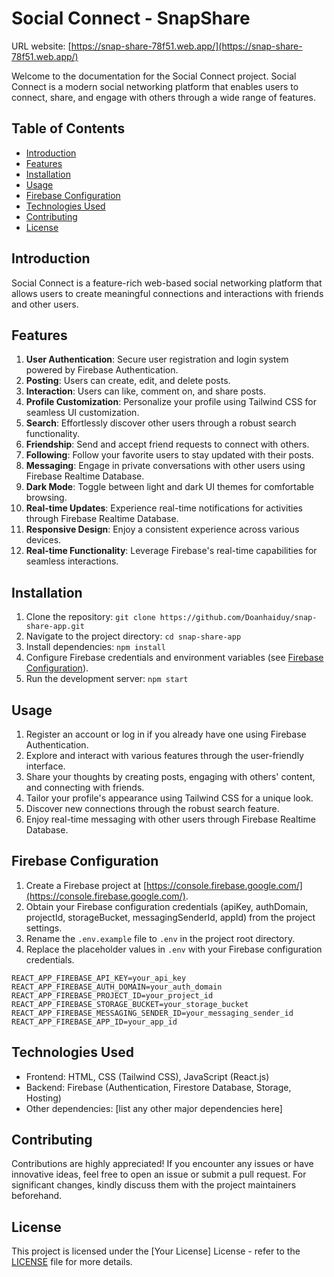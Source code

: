 # Social Connect - SnapShare

URL website: [https://snap-share-78f51.web.app/](https://snap-share-78f51.web.app/)

Welcome to the documentation for the Social Connect project. Social Connect is a modern social networking platform that enables users to connect, share, and engage with others through a wide range of features.

## Table of Contents

-   [Introduction](#introduction)
-   [Features](#features)
-   [Installation](#installation)
-   [Usage](#usage)
-   [Firebase Configuration](#firebase-configuration)
-   [Technologies Used](#technologies-used)
-   [Contributing](#contributing)
-   [License](#license)

## Introduction

Social Connect is a feature-rich web-based social networking platform that allows users to create meaningful connections and interactions with friends and other users.

## Features

1. **User Authentication**: Secure user registration and login system powered by Firebase Authentication.
2. **Posting**: Users can create, edit, and delete posts.
3. **Interaction**: Users can like, comment on, and share posts.
4. **Profile Customization**: Personalize your profile using Tailwind CSS for seamless UI customization.
5. **Search**: Effortlessly discover other users through a robust search functionality.
6. **Friendship**: Send and accept friend requests to connect with others.
7. **Following**: Follow your favorite users to stay updated with their posts.
8. **Messaging**: Engage in private conversations with other users using Firebase Realtime Database.
9. **Dark Mode**: Toggle between light and dark UI themes for comfortable browsing.
10. **Real-time Updates**: Experience real-time notifications for activities through Firebase Realtime Database.
11. **Responsive Design**: Enjoy a consistent experience across various devices.
12. **Real-time Functionality**: Leverage Firebase's real-time capabilities for seamless interactions.

## Installation

1. Clone the repository: `git clone https://github.com/Doanhaiduy/snap-share-app.git`
2. Navigate to the project directory: `cd snap-share-app`
3. Install dependencies: `npm install`
4. Configure Firebase credentials and environment variables (see [Firebase Configuration](#firebase-configuration)).
5. Run the development server: `npm start`

## Usage

1. Register an account or log in if you already have one using Firebase Authentication.
2. Explore and interact with various features through the user-friendly interface.
3. Share your thoughts by creating posts, engaging with others' content, and connecting with friends.
4. Tailor your profile's appearance using Tailwind CSS for a unique look.
5. Discover new connections through the robust search feature.
6. Enjoy real-time messaging with other users through Firebase Realtime Database.

## Firebase Configuration

1. Create a Firebase project at [https://console.firebase.google.com/](https://console.firebase.google.com/).
2. Obtain your Firebase configuration credentials (apiKey, authDomain, projectId, storageBucket, messagingSenderId, appId) from the project settings.
3. Rename the `.env.example` file to `.env` in the project root directory.
4. Replace the placeholder values in `.env` with your Firebase configuration credentials.

```
REACT_APP_FIREBASE_API_KEY=your_api_key
REACT_APP_FIREBASE_AUTH_DOMAIN=your_auth_domain
REACT_APP_FIREBASE_PROJECT_ID=your_project_id
REACT_APP_FIREBASE_STORAGE_BUCKET=your_storage_bucket
REACT_APP_FIREBASE_MESSAGING_SENDER_ID=your_messaging_sender_id
REACT_APP_FIREBASE_APP_ID=your_app_id
```

## Technologies Used

-   Frontend: HTML, CSS (Tailwind CSS), JavaScript (React.js)
-   Backend: Firebase (Authentication, Firestore Database, Storage, Hosting)
-   Other dependencies: [list any other major dependencies here]

## Contributing

Contributions are highly appreciated! If you encounter any issues or have innovative ideas, feel free to open an issue or submit a pull request. For significant changes, kindly discuss them with the project maintainers beforehand.

## License

This project is licensed under the [Your License] License - refer to the [LICENSE](LICENSE) file for more details.
